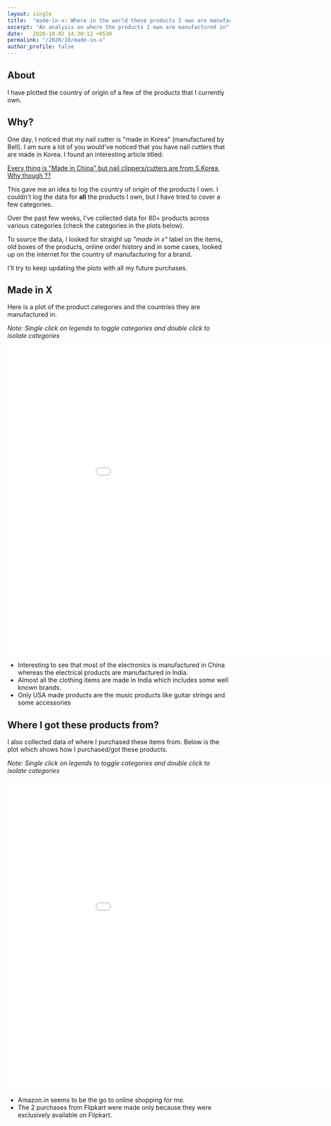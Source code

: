 ```yaml
---
layout: single
title:  "made-in-x: Where in the world these products I own are manufactured in?"
excerpt: "An analysis on where the products I own are manufactured in"
date:   2020-10-02 14:30:12 +0530
permalink: "/2020/10/made-in-x"
author_profile: false
---
```


## About

I have plotted the country of origin of a few of the products that I currently
own.

## Why?

One day, I noticed that my nail cutter is "made in Korea" (manufactured by
Bell). I am sure a lot of you would've noticed that you have nail cutters that
are made in Korea. I found an interesting article titled:

[Every thing is "Made in China" but nail clippers/cutters are from S.Korea, Why
though ??][0]

This gave me an idea to log the country of origin of the products I own. I
couldn't log the data for **all** the products I own, but I have tried to cover
a few categories.

Over the past few weeks, I've collected data for 80+ products across various
categories (check the categories in the plots below).

To source the data, I looked for straight up *"made in x"* label on the items,
old boxes of the products, online order history and in some cases, looked up on
the internet for the country of manufacturing for a brand.

I'll try to keep updating the plots with all my future purchases.

## Made in X

Here is a plot of the product categories and the countries they are
manufactured in.

*Note: Single click on legends to toggle categories and double click to isolate categories*

<iframe id="plotly-custom" width="1000" height="700" frameborder="0" scrolling="yes" src="//plotly.com/~vipul/51.embed"></iframe>

* Interesting to see that most of the electronics is manufactured in China
  whereas the electrical products are manufactured in India.
* Almost all the clothing items are made in India which includes some well
  known brands.
* Only USA made products are the music products like guitar strings and some
  accessories

## Where I got these products from?

I also collected data of where I purchased these items from. Below is the plot
which shows how I purchased/got these products.

*Note: Single click on legends to toggle categories and double click to isolate categories*

<iframe id="plotly-custom" width="1000" height="700" frameborder="0" scrolling="no" src="//plotly.com/~vipul/53.embed"></iframe>

* Amazon.in seems to be the go to online shopping for me.
* The 2 purchases from Flipkart were made only because they were exclusively
  available on Flipkart.


[0]: https://steemit.com/life/@chapterclosed/every-thing-is-made-in-china-but-nail-clippers-cutters-are-from-s-korea-why-though
